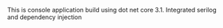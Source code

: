 This is console application build using dot net core 3.1.
Integrated serilog and dependency injection 
